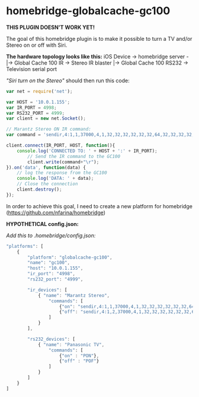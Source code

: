 # homebridge-globalcache-gc100
**THIS PLUGIN DOESN'T WORK YET!**

The goal of this homebridge plugin is to make it possible to turn a TV and/or Stereo on or off with Siri.

**The hardware topology looks like this:**
    iOS Device -> homebridge server -|-> Global Cache 100 IR -> Stereo IR blaster
                                     |-> Global Cache 100 RS232 -> Television serial port


_"Siri turn on the Stereo"_ should then run this code:

```javascript
var net = require('net');

var HOST = '10.0.1.155';
var IR_PORT = 4998;
var RS232_PORT = 4999;
var client = new net.Socket();

// Marantz Stereo ON IR command:
var command = 'sendir,4:1,1,37000,4,1,32,32,32,32,32,32,64,32,32,32,32,32,32,161,32,32,32,64,32,32,64,32,32,32,32,32,32,32,32,32,32,32,32,64,32,2731,32,32,32,32,32,32,64,32,32,32,32,32,32,161,32,32,32,64,32,32,64,32,32,32,32,32,32,32,32,32,32,32,32,64,32,1200';

client.connect(IR_PORT, HOST, function(){
	console.log('CONNECTED TO: ' + HOST + ':' + IR_PORT);
		// Send the IR command to the GC100
		client.write(command+"\r");
}).on('data', function(data) {
	// log the response from the GC100
	console.log('DATA: ' + data);
	// Close the connection
	client.destroy();
});
```

In order to achieve this goal, I need to create a new platform for homebridge (https://github.com/nfarina/homebridge)



**HYPOTHETICAL config.json:**

_Add this to .homebridge/config.json:_

```javascript
"platforms": [
	{
		"platform": "globalcache-gc100",
		"name": "gc100",
		"host": "10.0.1.155",
		"ir_port": "4998",
		"rs232_port": "4999",

		"ir_devices": [
			{ "name": "Marantz Stereo",
				"commands": [
					{"on": "sendir,4:1,1,37000,4,1,32,32,32,32,32,32,64,32,32,32,32,32,32,161,32,32,32,64,32,32,64,32,32,32,32,32,32,32,32,32,32,32,32,64,32,2731,32,32,32,32,32,32,64,32,32,32,32,32,32,161,32,32,32,64,32,32,64,32,32,32,32,32,32,32,32,32,32,32,32,64,32,1200"},
					{"off": "sendir,4:1,2,37000,4,1,32,32,32,32,32,32,64,32,32,32,32,32,32,161,32,32,32,64,32,32,64,32,32,32,32,32,32,32,32,32,32,64,64,2731,32,32,32,32,32,32,64,32,32,32,32,32,32,161,32,32,32,64,32,32,64,32,32,32,32,32,32,32,32,32,32,64,64,1200"}
				]
			}
		],

		"rs232_devices": [
			{ "name": "Panasonic TV",
				"commands": [
					{"on" : "PON"},
					{"off" : "POF"}
				]
			}
		]
	}
]
```
